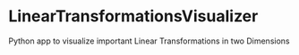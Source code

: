# LinearTransformationsVisualizer
Python app to visualize important Linear Transformations in two Dimensions
